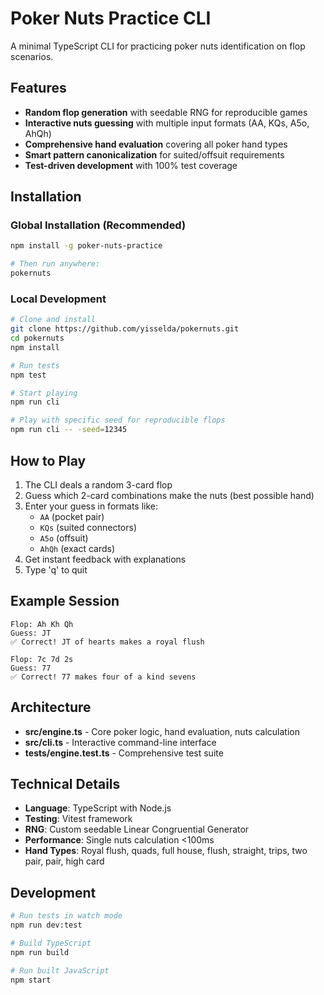 # Poker Nuts Practice CLI

A minimal TypeScript CLI for practicing poker nuts identification on flop scenarios.

## Features

- **Random flop generation** with seedable RNG for reproducible games
- **Interactive nuts guessing** with multiple input formats (AA, KQs, A5o, AhQh)
- **Comprehensive hand evaluation** covering all poker hand types
- **Smart pattern canonicalization** for suited/offsuit requirements
- **Test-driven development** with 100% test coverage

## Installation

### Global Installation (Recommended)
```bash
npm install -g poker-nuts-practice

# Then run anywhere:
pokernuts
```

### Local Development
```bash
# Clone and install
git clone https://github.com/yisselda/pokernuts.git
cd pokernuts
npm install

# Run tests
npm test

# Start playing
npm run cli

# Play with specific seed for reproducible flops
npm run cli -- -seed=12345
```

## How to Play

1. The CLI deals a random 3-card flop
2. Guess which 2-card combinations make the nuts (best possible hand)
3. Enter your guess in formats like:
   - `AA` (pocket pair)
   - `KQs` (suited connectors)
   - `A5o` (offsuit)
   - `AhQh` (exact cards)
4. Get instant feedback with explanations
5. Type 'q' to quit

## Example Session

```
Flop: Ah Kh Qh
Guess: JT
✅ Correct! JT of hearts makes a royal flush

Flop: 7c 7d 2s
Guess: 77
✅ Correct! 77 makes four of a kind sevens
```

## Architecture

- **src/engine.ts** - Core poker logic, hand evaluation, nuts calculation
- **src/cli.ts** - Interactive command-line interface
- **tests/engine.test.ts** - Comprehensive test suite

## Technical Details

- **Language**: TypeScript with Node.js
- **Testing**: Vitest framework
- **RNG**: Custom seedable Linear Congruential Generator
- **Performance**: Single nuts calculation <100ms
- **Hand Types**: Royal flush, quads, full house, flush, straight, trips, two pair, pair, high card

## Development

```bash
# Run tests in watch mode
npm run dev:test

# Build TypeScript
npm run build

# Run built JavaScript
npm start
```